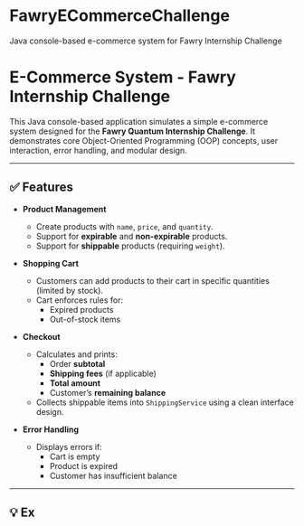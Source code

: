 # FawryECommerceChallenge
Java console-based e-commerce system for Fawry Internship Challenge

# E-Commerce System - Fawry Internship Challenge

This Java console-based application simulates a simple e-commerce system designed for the **Fawry Quantum Internship Challenge**. It demonstrates core Object-Oriented Programming (OOP) concepts, user interaction, error handling, and modular design.

---

## ✅ Features

- **Product Management**
  - Create products with `name`, `price`, and `quantity`.
  - Support for **expirable** and **non-expirable** products.
  - Support for **shippable** products (requiring `weight`).
  
- **Shopping Cart**
  - Customers can add products to their cart in specific quantities (limited by stock).
  - Cart enforces rules for:
    - Expired products
    - Out-of-stock items

- **Checkout**
  - Calculates and prints:
    - Order **subtotal**
    - **Shipping fees** (if applicable)
    - **Total amount**
    - Customer’s **remaining balance**
  - Collects shippable items into `ShippingService` using a clean interface design.

- **Error Handling**
  - Displays errors if:
    - Cart is empty
    - Product is expired
    - Customer has insufficient balance

---

## 💡 Ex

